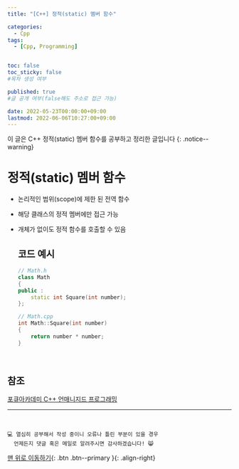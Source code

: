 ```yaml
---
title: "[C++] 정적(static) 멤버 함수" 

categories:
  - Cpp
tags:
  - [Cpp, Programming]


toc: false
toc_sticky: false
#목차 생성 여부

published: true
#글 공개 여부(false해도 주소로 접근 가능)

date: 2022-05-23T00:00:00+09:00
lastmod: 2022-06-06T10:27:00+09:00
---
```


이 글은 C++ 정적(static) 멤버 함수를 공부하고 정리한 글입니다
{: .notice--warning}

# 정적(static) 멤버 함수
- 논리적인 범위(scope)에 제한 된 전역 함수
- 해당 클래스의 정적 멤버에만 접근 가능
- 개체가 없이도 정적 함수를 호출할 수 있음
  
  ## 코드 예시
  ```cpp
  // Math.h
  class Math
  {
  public :
      static int Square(int number);
  };

  // Math.cpp
  int Math::Square(int number)
  {
      return number * number;
  }
  ```

<br>

## 참조
[포큐아카데미 C++ 언매니지드 프로그래밍](https://pocu-ko.teachable.com/p/comp3200)

***
<br>

    💻 열심히 공부해서 작성 중이니 오류나 틀린 부분이 있을 경우 
      언제든지 댓글 혹은 메일로 알려주시면 감사하겠습니다! 😸

[맨 위로 이동하기](#){: .btn .btn--primary }{: .align-right}
